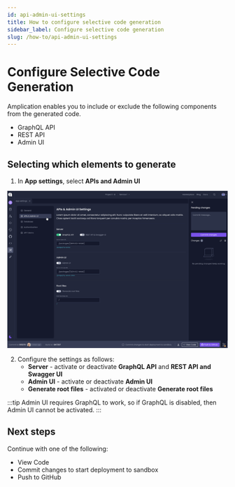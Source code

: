 ```yaml
---
id: api-admin-ui-settings
title: How to configure selective code generation
sidebar_label: Configure selective code generation 
slug: /how-to/api-admin-ui-settings
---
```


# Configure Selective Code Generation

Amplication enables you to include or exclude the following components from the generated code. 

- GraphQL API
- REST API
- Admin UI




## Selecting which  elements to generate



1. In **App settings**, select **APIs and Admin UI**

![](./assets/api-admin-ui-settings.png)

2. Configure the settings as follows:
    - **Server** - activate or deactivate  **GraphQL API** and **REST API and Swagger UI**
    - **Admin UI** - activate or deactivate **Admin UI**
    - **Generate root files** -  activated or deactivate **Generate root files**

:::tip
Admin UI requires GraphQL to work, so if GraphQL is disabled, then Admin UI cannot be activated. 
::: 


## Next steps

Continue with one of the following:  

- View Code
- Commit changes to start deployment to sandbox
- Push to GitHub